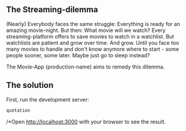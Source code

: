 ## The Streaming-dilemma

(Nearly) Everybody faces the same struggle: Everything is ready for an amazing movie-night. But then: What movie will we watch? Every streaming-platform offers to save movies to watch in a watchlist. But watchlists are patient and grow over time. And grow. Until you face too many movies to handle and don't know anymore where to start - some people sooner, some later. Maybe just go to sleep instead? 

The Movie-App (production-name) aims to remedy this dilemma. 

## The solution

First, run the development server:

```bash
quotation
```

/*Open [http://localhost:3000](http://localhost:3000) with your browser to see the result.

